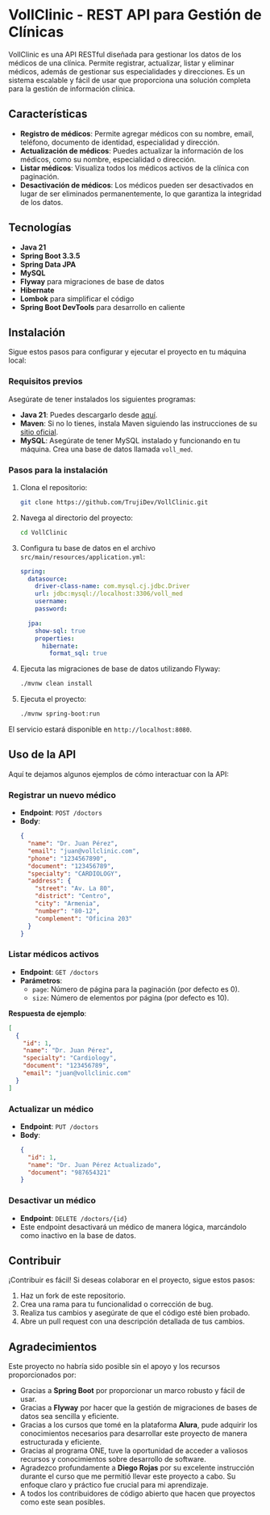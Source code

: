 # VollClinic - REST API para Gestión de Clínicas

VollClinic es una API RESTful diseñada para gestionar los datos de los médicos de una clínica. Permite registrar, actualizar, listar y eliminar médicos, además de gestionar sus especialidades y direcciones. Es un sistema escalable y fácil de usar que proporciona una solución completa para la gestión de información clínica.

## Características

- **Registro de médicos**: Permite agregar médicos con su nombre, email, teléfono, documento de identidad, especialidad y dirección.
- **Actualización de médicos**: Puedes actualizar la información de los médicos, como su nombre, especialidad o dirección.
- **Listar médicos**: Visualiza todos los médicos activos de la clínica con paginación.
- **Desactivación de médicos**: Los médicos pueden ser desactivados en lugar de ser eliminados permanentemente, lo que garantiza la integridad de los datos.

## Tecnologías

- **Java 21**
- **Spring Boot 3.3.5**
- **Spring Data JPA**
- **MySQL**
- **Flyway** para migraciones de base de datos
- **Hibernate**
- **Lombok** para simplificar el código
- **Spring Boot DevTools** para desarrollo en caliente

## Instalación

Sigue estos pasos para configurar y ejecutar el proyecto en tu máquina local:

### Requisitos previos

Asegúrate de tener instalados los siguientes programas:

- **Java 21**: Puedes descargarlo desde [aquí](https://www.oracle.com/java/technologies/javase-jdk21-downloads.html).
- **Maven**: Si no lo tienes, instala Maven siguiendo las instrucciones de su [sitio oficial](https://maven.apache.org/install.html).
- **MySQL**: Asegúrate de tener MySQL instalado y funcionando en tu máquina. Crea una base de datos llamada `voll_med`.

### Pasos para la instalación

1. Clona el repositorio:
    ```bash
    git clone https://github.com/TrujiDev/VollClinic.git
    ```

2. Navega al directorio del proyecto:
    ```bash
    cd VollClinic
    ```

3. Configura tu base de datos en el archivo `src/main/resources/application.yml`:

    ```yaml
    spring:
      datasource:
        driver-class-name: com.mysql.cj.jdbc.Driver
        url: jdbc:mysql://localhost:3306/voll_med
        username:
        password:

      jpa:
        show-sql: true
        properties:
          hibernate:
            format_sql: true
    ```

4. Ejecuta las migraciones de base de datos utilizando Flyway:
    ```bash
    ./mvnw clean install
    ```

5. Ejecuta el proyecto:
    ```bash
    ./mvnw spring-boot:run
    ```

El servicio estará disponible en `http://localhost:8080`.

## Uso de la API

Aquí te dejamos algunos ejemplos de cómo interactuar con la API:

### Registrar un nuevo médico

- **Endpoint**: `POST /doctors`
- **Body**:
    ```json
    {
      "name": "Dr. Juan Pérez",
      "email": "juan@vollclinic.com",
      "phone": "1234567890",
      "document": "123456789",
      "specialty": "CARDIOLOGY",
      "address": {
        "street": "Av. La 80",
        "district": "Centro",
        "city": "Armenia",
        "number": "80-12",
        "complement": "Oficina 203"
      }
    }
    ```

### Listar médicos activos

- **Endpoint**: `GET /doctors`
- **Parámetros**:
    - `page`: Número de página para la paginación (por defecto es 0).
    - `size`: Número de elementos por página (por defecto es 10).

**Respuesta de ejemplo**:
```json
[
  {
    "id": 1,
    "name": "Dr. Juan Pérez",
    "specialty": "Cardiology",
    "document": "123456789",
    "email": "juan@vollclinic.com"
  }
]
```

### Actualizar un médico

- **Endpoint**: `PUT /doctors`
- **Body**:
    ```json
    {
      "id": 1,
      "name": "Dr. Juan Pérez Actualizado",
      "document": "987654321"
    }
    ```

### Desactivar un médico

- **Endpoint**: `DELETE /doctors/{id}`
- Este endpoint desactivará un médico de manera lógica, marcándolo como inactivo en la base de datos.

## Contribuir

¡Contribuir es fácil! Si deseas colaborar en el proyecto, sigue estos pasos:

1. Haz un fork de este repositorio.
2. Crea una rama para tu funcionalidad o corrección de bug.
3. Realiza tus cambios y asegúrate de que el código esté bien probado.
4. Abre un pull request con una descripción detallada de tus cambios.

## Agradecimientos

Este proyecto no habría sido posible sin el apoyo y los recursos proporcionados por:

- Gracias a **Spring Boot** por proporcionar un marco robusto y fácil de usar.
- Gracias a **Flyway** por hacer que la gestión de migraciones de bases de datos sea sencilla y eficiente.
- Gracias a los cursos que tomé en la plataforma **Alura**, pude adquirir los conocimientos necesarios para desarrollar este proyecto de manera estructurada y eficiente.
- Gracias al programa ONE, tuve la oportunidad de acceder a valiosos recursos y conocimientos sobre desarrollo de software.
- Agradezco profundamente a **Diego Rojas** por su excelente instrucción durante el curso que me permitió llevar este proyecto a cabo. Su enfoque claro y práctico fue crucial para mi aprendizaje.
- A todos los contribuidores de código abierto que hacen que proyectos como este sean posibles.
